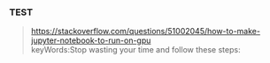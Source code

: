 
### TEST
> https://stackoverflow.com/questions/51002045/how-to-make-jupyter-notebook-to-run-on-gpu <br>
keyWords:Stop wasting your time and follow these steps:
